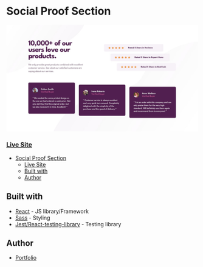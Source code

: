 # Social Proof Section

![](./public/desktop-design.jpg)

### [Live Site](https://social-proof-section-two-chi.vercel.app/)

- [Social Proof Section](#social-proof-section)
    - [Live Site](#live-site)
  - [Built with](#built-with)
  - [Author](#author)

## Built with

- [React](https://react.dev/) - JS library/Framework
- [Sass](https://sass-lang.com/) - Styling
- [Jest/React-testing-library](https://testing-library.com/docs/react-testing-library/intro/) - Testing library

## Author

- [Portfolio](https://portfolio-selly361.vercel.app/)

